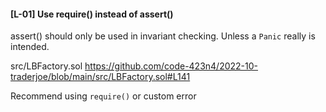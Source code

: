 #### [L-01] Use require() instead of assert() 
assert() should only be used in invariant checking. Unless a `Panic` really is intended.

src/LBFactory.sol
https://github.com/code-423n4/2022-10-traderjoe/blob/main/src/LBFactory.sol#L141

Recommend using `require()` or custom error